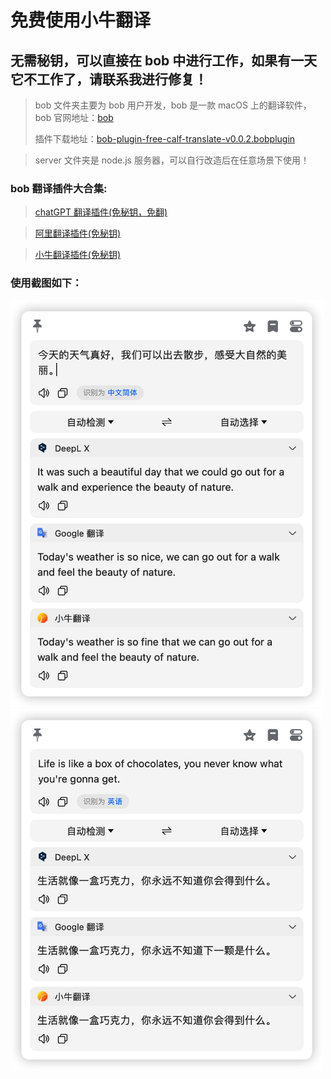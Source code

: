 # 免费使用小牛翻译

## 无需秘钥，可以直接在 bob 中进行工作，如果有一天它不工作了，请联系我进行修复！

> bob 文件夹主要为 bob 用户开发，bob 是一款 macOS 上的翻译软件，bob 官网地址：[bob](https://bobtranslate.com/)
>
> 插件下载地址：[bob-plugin-free-calf-translate-v0.0.2.bobplugin](https://github.com/bilibili-ayang/bob-plugin-free-calf-translate/releases/download/v0.0.2/bob-plugin-free-calf-translate.bobplugin)

> server 文件夹是 node.js 服务器，可以自行改造后在任意场景下使用！

### bob 翻译插件大合集:

> [chatGPT 翻译插件(免秘钥，免翻)](https://github.com/bilibili-ayang/bob-plugin-free-chatGPT-translate)

> [阿里翻译插件(免秘钥)](https://github.com/bilibili-ayang/bob-plugin-free-ali-translate)

> [小牛翻译插件(免秘钥)](https://github.com/bilibili-ayang/bob-plugin-free-calf-translate)

### 使用截图如下：

<img width="500" src="./image/zh-to-en.png" alt="zh-to-en">
<img width="500" src="./image/en-to-zh.png" alt="en-to-zh">
